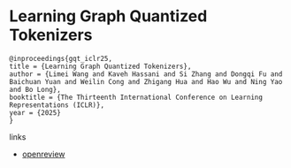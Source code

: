 # Learning Graph Quantized Tokenizers

```
@inproceedings{gqt_iclr25,
title = {Learning Graph Quantized Tokenizers},
author = {Limei Wang and Kaveh Hassani and Si Zhang and Dongqi Fu and Baichuan Yuan and Weilin Cong and Zhigang Hua and Hao Wu and Ning Yao and Bo Long},
booktitle = {The Thirteenth International Conference on Learning Representations (ICLR)},
year = {2025}
}
```

links
- [openreview](https://openreview.net/forum?id=oYSsbY3G4o)
